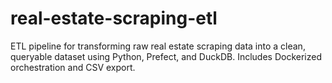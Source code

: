 # real-estate-scraping-etl
ETL pipeline for transforming raw real estate scraping data into a clean, queryable dataset using Python, Prefect, and DuckDB. Includes Dockerized orchestration and CSV export.
